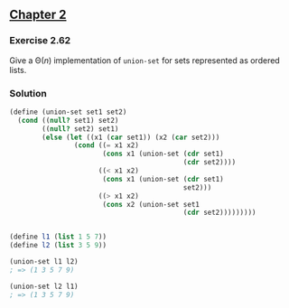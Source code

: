 ## [Chapter 2](../index.md#2-Building-Abstractions-with-Data)

### Exercise 2.62

Give a Θ(_n_) implementation of `union-set` for sets represented as ordered lists.

### Solution

```scheme
(define (union-set set1 set2)
  (cond ((null? set1) set2)
        ((null? set2) set1)
        (else (let ((x1 (car set1)) (x2 (car set2)))
                (cond ((= x1 x2)
                       (cons x1 (union-set (cdr set1)
                                           (cdr set2))))
                      ((< x1 x2)
                       (cons x1 (union-set (cdr set1)
                                           set2)))
                      ((> x1 x2)
                       (cons x2 (union-set set1
                                           (cdr set2)))))))))


(define l1 (list 1 5 7))
(define l2 (list 3 5 9))

(union-set l1 l2)
; => (1 3 5 7 9)

(union-set l2 l1)
; => (1 3 5 7 9)
```

